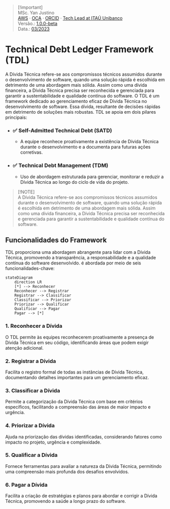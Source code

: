 > [!important]\
> MSc. Yan Justino  
> [AWS](https://www.youracclaim.com/users/yan-justino/badges) · [OCA](https://www.youracclaim.com/users/yan-justino/badges) · [ORCID](https://orcid.org/0000-0001-7248-716X)  · [Tech Lead at ITAÚ Unibanco]()  
> Versão.: [1.0.0-beta]()  
> Data.: [03/2023]()  

# Technical Debt Ledger Framework (TDL)
A Dívida Técnica refere-se aos compromissos técnicos assumidos durante o desenvolvimento de software, quando uma solução rápida é escolhida em detrimento de uma abordagem mais sólida. Assim como uma dívida financeira, a Dívida Técnica precisa ser reconhecida e gerenciada para garantir a sustentabilidade e qualidade contínua do software.
O TDL é um framework dedicado ao gerenciamento eficaz de Dívida Técnica no desenvolvimento de software. Essa dívida, resultante de decisões rápidas em detrimento de soluções mais robustas. TDL se apoia em dois pilares principais:   

- ### ✅ Self-Admitted Technical Debt (SATD)
  - A equipe reconhece proativamente a existência de Dívida Técnica durante o desenvolvimento e a documenta para futuras ações corretivas.

- ### ✅ Technical Debt Management (TDM)
  - Uso de abordagem estruturada para gerenciar, monitorar e reduzir a Dívida Técnica ao longo do ciclo de vida do projeto.

> [!NOTE]\
> A Dívida Técnica refere-se aos compromissos técnicos assumidos durante o desenvolvimento de software, quando uma solução rápida é escolhida em detrimento de uma abordagem mais sólida. Assim como uma dívida financeira, a Dívida Técnica precisa ser reconhecida e gerenciada para garantir a sustentabilidade e qualidade contínua do software.


## Funcionalidades do Framework
TDL proporciona uma abordagem abrangente para lidar com a Dívida Técnica, promovendo a transparência, a responsabilidade e a qualidade contínua do software desenvolvido. é abordada por meio de seis funcionalidades-chave:

```mermaid
stateDiagram
    direction LR
    [*] --> Reconhecer
    Reconhecer --> Registrar
    Registrar --> Classificar
    Classificar --> Priorizar
    Priorizar --> Qualificar
    Qualificar --> Pagar
    Pagar --> [*]
```

### 1. Reconhecer a Dívida

O TDL permite às equipes reconhecerem proativamente a presença de Dívida Técnica em seu código, identificando áreas que podem exigir atenção adicional.

### 2. Registrar a Dívida

Facilita o registro formal de todas as instâncias de Dívida Técnica, documentando detalhes importantes para um gerenciamento eficaz.

### 3. Classificar a Dívida

Permite a categorização da Dívida Técnica com base em critérios específicos, facilitando a compreensão das áreas de maior impacto e urgência.

### 4. Priorizar a Dívida

Ajuda na priorização das dívidas identificadas, considerando fatores como impacto no projeto, urgência e complexidade.

### 5. Qualificar a Dívida

Fornece ferramentas para avaliar a natureza da Dívida Técnica, permitindo uma compreensão mais profunda dos desafios envolvidos.

### 6. Pagar a Dívida

Facilita a criação de estratégias e planos para abordar e corrigir a Dívida Técnica, promovendo a saúde a longo prazo do software.


